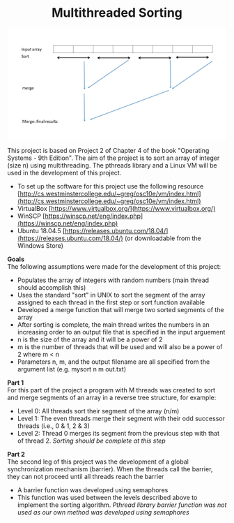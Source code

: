 <h1 align="center">Multithreaded Sorting</h1>

<p align="center">
  <img src=/msort.PNG>
</p>

This project is based on Project 2 of Chapter 4 of the book "Operating Systems - 9th Edition". The aim of the project is to sort an array of integer (size n) using multithreading. The pthreads library and a Linux VM will be used in the development of this project.
- To set up the software for this project use the following resource [http://cs.westminstercollege.edu/~greg/osc10e/vm/index.html](http://cs.westminstercollege.edu/~greg/osc10e/vm/index.html)
- VirtualBox [https://www.virtualbox.org/](https://www.virtualbox.org/)
- WinSCP [https://winscp.net/eng/index.php](https://winscp.net/eng/index.php)
- Ubuntu 18.04.5 [https://releases.ubuntu.com/18.04/](https://releases.ubuntu.com/18.04/) (or downloadable from the Windows Store)

**Goals**
<br>The following assumptions were made for the development of this project:
- Populates the array of integers with random numbers (main thread should accomplish this)
- Uses the standard "sort" in UNIX to sort the segment of the array assigned to each thread in the first step or sort function available
- Developed a merge function that will merge two sorted segments of the array
- After sorting is complete, the main thread writes the numbers in an increasing order to an output file that is specified in the input arguement
- n is the size of the array and it will be a power of 2
- m is the number of threads that will be used and will also be a power of 2 where m < n
- Parameters n, m, and the output filename are all specified from the argument list (e.g. mysort n m out.txt)

**Part 1**
<br>For this part of the project a program with M threads was created to sort and merge segments of an array in a reverse tree structure, for example: </p>
- Level 0: All threads sort their segment of the array (n/m)</br>
- Level 1: The even threads merge their segment with their odd successor threads (i.e., 0 & 1, 2 & 3)
- Level 2: Thread 0 merges its segment from the previous step with that of thread 2. _Sorting should be complete at this step_

**Part 2**
<br>The second leg of this project was the development of a global synchronization mechanism (barrier). When the threads call the barrier, they can not proceed until all threads reach the barrier</br>
- A barrier function was developed using semaphores
- This function was used between the levels described above to implement the sorting algorithm. _Pthread library barrier function was not used as our own method was developed using semaphores_
